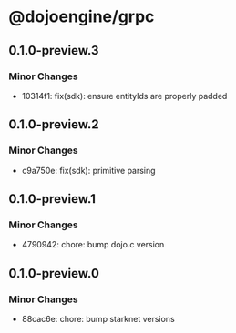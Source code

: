 # @dojoengine/grpc

## 0.1.0-preview.3

### Minor Changes

- 10314f1: fix(sdk): ensure entityIds are properly padded

## 0.1.0-preview.2

### Minor Changes

- c9a750e: fix(sdk): primitive parsing

## 0.1.0-preview.1

### Minor Changes

- 4790942: chore: bump dojo.c version

## 0.1.0-preview.0

### Minor Changes

- 88cac6e: chore: bump starknet versions
